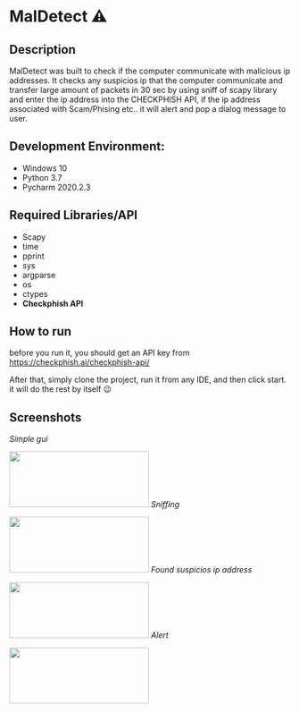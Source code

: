 # MalDetect ⚠️

## Description
MalDetect was built to check if the computer communicate with malicious ip addresses.
It checks any suspicios ip that the computer communicate and transfer large amount of packets in 30 sec by using sniff of scapy library
and enter the ip address into the CHECKPHISH API, if the ip address associated with Scam/Phising etc.. it will alert and pop a dialog message to user.
 
## Development Environment:
* Windows 10
* Python 3.7
* Pycharm 2020.2.3

## Required Libraries/API
* Scapy
* time
* pprint
* sys
* argparse
* os
* ctypes
* <b> Checkphish API </b>

## How to run
before you run it, you should get an API key from https://checkphish.ai/checkphish-api/ <p></p>
After that, simply clone the project, run it from any IDE, and then click start.
it will do the rest by itself 😉



## Screenshots
<em>Simple gui<p></p></em>
<img src="https://github.com/gilad4591/malDetect/blob/master/Screenshots/ss1.jpg?raw=true" width = "250" height = "100" />
<em>Sniffing<p></p></em>
<img src="https://github.com/gilad4591/malDetect/blob/master/Screenshots/ss2.jpg?raw=true" width = "250" height = "100" />
<em>Found suspicios ip address<p></p></em>
<img src="https://github.com/gilad4591/malDetect/blob/master/Screenshots/ss4.jpg" width = "250" height = "100" />
<em>Alert<p></p></em>
<img src="https://github.com/gilad4591/malDetect/blob/master/Screenshots/ss3.jpeg" width = "250" height = "100" />




